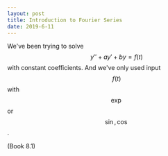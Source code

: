 ```yaml
---
layout: post
title: Introduction to Fourier Series
date: 2019-6-11
---
```


We've been trying to solve
$$
y''+ay'+by=f(t)
$$
with constant coefficients. And we've only used input $$f(t)$$ with $$\exp$$ or $$\sin,\cos$$. 



(Book 8.1)

